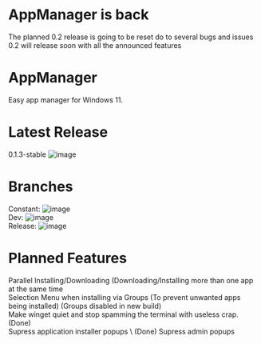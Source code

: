 # AppManager is back
The planned 0.2 release is going to be reset do to several bugs and issues \
0.2 will release soon with all the announced features
# AppManager
 Easy app manager for Windows 11.
# Latest Release
0.1.3-stable
![image](https://user-images.githubusercontent.com/92550746/137819971-b6b51094-7dc3-41e6-afc0-deb556ac5225.png)
# Branches
Constant: ![image](https://user-images.githubusercontent.com/92550746/137825524-aed609ee-c369-42dd-aae3-03aa3f7a2ce8.png) \
Dev: ![image](https://user-images.githubusercontent.com/92550746/137825530-dc83faf1-02bc-4fcb-8f1b-3fe75408e72e.png) \
Release: ![image](https://user-images.githubusercontent.com/92550746/137825534-066c4f16-2a59-4a65-a31a-ac2513ff249d.png)
# Planned Features
Parallel Installing/Downloading (Downloading/Installing more than one app at the same time \
Selection Menu when installing via Groups (To prevent unwanted apps being installed) (Groups disabled in new build)\
Make winget quiet and stop spamming the terminal with useless crap. (Done) \
Supress application installer popups \ (Done)
Supress admin popups
